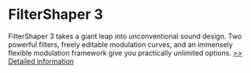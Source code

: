 # FilterShaper 3
FilterShaper 3 takes a giant leap into unconventional sound design. Two powerful filters, freely editable modulation curves, and an immensely flexible modulation framework give you practically unlimited options.
[>> Detailed information](https://secure.shareit.com/shareit/product.html?productid=300357932&affiliateid=200057808)